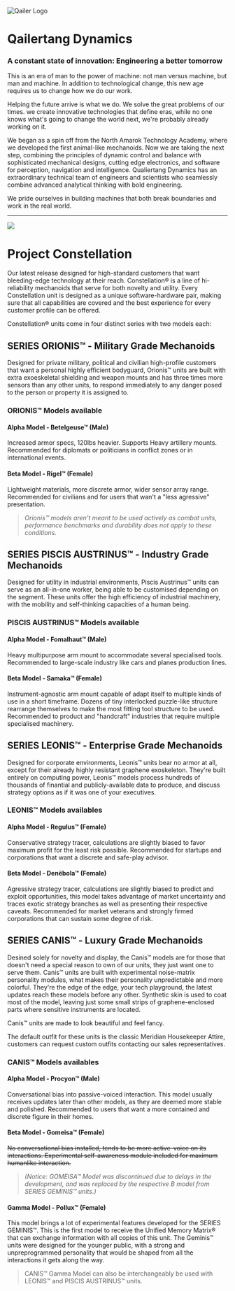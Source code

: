
![Qailer Logo](https://media.discordapp.net/attachments/435196699259043851/474961471382749212/msRMDL5s4fs9c7OVbZwz8zq9gIKapAGHJZT2-QiIV35h-SSZf3D5G21mGcTwpliK9R4ry0xyfKmpbFPdXtAcQrXR2p4X9IPVSFl4.png)

# Qailertang Dynamics
### A constant state of innovation: Engineering a better tomorrow

This is an era of man to the power of machine: not man versus machine, but man and machine. In addition to technological change, this new age requires us to change how we do our work.

Helping the future arrive is what we do. We solve the great problems of our times. we create innovative technologies that define eras, while no one knows what's going to change the world next, we're probably already working on it.

We began as a spin off from the North Amarok Technology Academy, where we developed the first animal-like mechanoids. Now we are taking the next step, combining the principles of dynamic control and balance with sophisticated mechanical designs, cutting edge electronics, and software for perception, navigation and intelligence. Qualiertang Dynamics has an extraordinary technical team of engineers and scientists who seamlessly combine advanced analytical thinking with bold engineering.

We pride ourselves in building machines that both break boundaries and work in the real world.



---
![](https://media.discordapp.net/attachments/435196699259043851/474970665305374720/1k0E1dxG6PoMyW1r2tz_ZVkQ_vxNogAHMgFNT3xfahqYFyfklclJkCdOsBeKsJlY.png)

# Project Constellation

Our latest release designed for high-standard customers that want bleeding-edge technology at their reach. Constellation® is a line of hi-reliability mechanoids that serve for both novelty and utility. Every Constellation unit is designed as a unique software-hardware pair, making sure that all capabilities are covered and the best experience for every customer profile can be offered.

Constellation® units come in four distinct series with two models each:


## SERIES ORIONIS™ - Military Grade Mechanoids

Designed for private military, political and civilian high-profile customers that want a personal highly efficient bodyguard, Orionis™ units are built with extra exoeskeletal shielding and weapon mounts and has three times more sensors than any other units, to respond immediately to any danger posed to the person or property it is assigned to.

### ORIONIS™ Models available
#### Alpha Model - Betelgeuse™ (Male)
Increased armor specs, 120lbs heavier. Supports Heavy artillery mounts. Recommended for diplomats or politicians in conflict zones or in international events.
#### Beta Model - Rigel™ (Female)
Lightweight materials, more discrete armor, wider sensor array range. Recommended for civilians and for users that wan't a "less agressive" presentation.

> *Orionis™ models aren't meant to be used actively as combat units, performance benchmarks and durability does not apply to these conditions.*


## SERIES PISCIS AUSTRINUS™ - Industry Grade Mechanoids

Designed for utility in industrial environments, Piscis Austrinus™ units can serve as an all-in-one worker, being able to be customised depending on the segment. These units offer the high efficiency of industrial machinery, with the mobility and self-thinking capacities of a human being.

### PISCIS AUSTRINUS™ Models available
#### Alpha Model - Fomalhaut™ (Male)
Heavy multipurpose arm mount to accommodate several specialised tools. Recommended to large-scale industry like cars and planes production lines.
#### Beta Model - Samaka™ (Female)
Instrument-agnostic arm mount capable of adapt itself to multiple kinds of use in a short timeframe. Dozens of tiny interlocked puzzle-like structure rearrange themselves to make the most fitting tool structure to be used. Recommended to product and "handcraft" industries that require multiple specialised machinery.


## SERIES LEONIS™ - Enterprise Grade Mechanoids

Designed for corporate environments, Leonis™ units bear no armor at all, except for their already highly resistant  graphene exoskeleton. They're built entirely on computing power, Leonis™ models process hundreds of thousands of finantial and publicly-available data to produce, and discuss strategy options as if it was one of your executives.

### LEONIS™ Models availables
#### Alpha Model - Regulus™ (Female)
Conservative strategy tracer, calculations are slightly biased to favor maximum profit for the least risk possible. Recommended for startups and corporations that want a discrete and safe-play advisor.
#### Beta Model - Denëbola™ (Female) 
Agressive strategy tracer, calculations are slightly biased to predict and exploit opportunities, this model takes advantage of market uncertainty and traces exotic strategy branches as well as presenting their respective caveats. Recommended for market veterans and strongly firmed corporations that can sustain some degree of risk.


## SERIES CANIS™ - Luxury Grade Mechanoids

Desined solely for novelty and display, the Canis™ models are for those that doesn't need a special reason to own of our units, they just want one to serve them. Canis™ units are built with experimental noise-matrix personality modules, what makes their personality unpredictable and more colorful. They're the edge of the edge, your tech playground, the latest updates reach these models before any other. Synthetic skin is used to coat most of the model, leaving just some small strips of graphene-enclosed parts where sensitive instruments are located. 

Canis™ units are made to look beautiful and feel fancy.

The default outfit for these units is the classic Meridian Housekeeper Attire, customers can request custom outfits contacting our sales representatives.

 ### CANIS™ Models availables
#### Alpha Model - Procyon™ (Male)
Conversational bias into passive-voiced interaction. This model usually receives updates later than other models, as they are deemed more stable and polished. Recommended to users that want a more contained and discrete figure in their homes.
#### Beta Model - Gomeisa™ (Female)
~~No conversational bias installed, tends to be more active-voice on its interactions. Experimental self-awareness module included for maximum humanlike interaction.~~

> *(Notice: GOMEISA™ Model was discontinued due to delays in the development, and was replaced by the respective B model from SERIES GEMINIS™ units.)*

#### Gamma Model - Pollux™ (Female)
This model brings a lot of experimental features developed for the SERIES GEMINIS™. This is the first model to receive the Unified Memory Matrix® that can exchange information with all copies of this unit. The Geminis™ units were designed for the younger public, with a strong and unpreprogrammed personality that would be shaped from all the interactions it gets along the way.

> CANIS™ Gamma Model can also be interchangeably be used with LEONIS™ and PISCIS AUSTRINUS™ units. 
